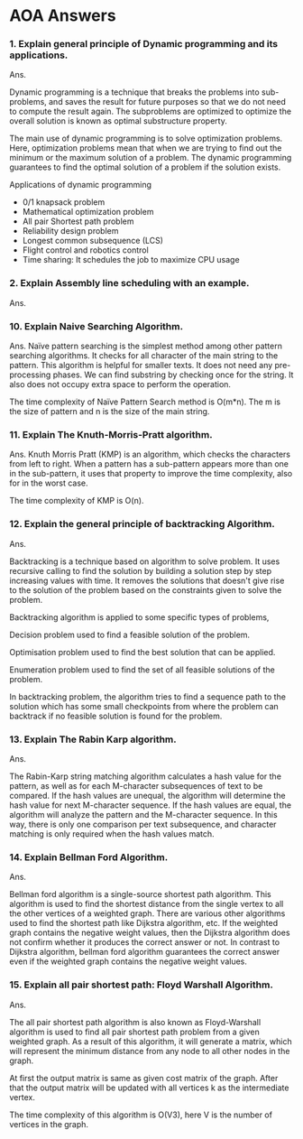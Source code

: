# AOA Answers

### 1. Explain general principle of Dynamic programming and its applications.

Ans.

Dynamic programming is a technique that breaks the problems into sub-problems, and saves the result for future purposes so that we do not need to compute the result again. The subproblems are optimized to optimize the overall solution is known as optimal substructure property.

The main use of dynamic programming is to solve optimization problems. Here, optimization problems mean that when we are trying to find out the minimum or the maximum solution of a problem. The dynamic programming guarantees to find the optimal solution of a problem if the solution exists.

Applications of dynamic programming

- 0/1 knapsack problem
- Mathematical optimization problem
- All pair Shortest path problem
- Reliability design problem
- Longest common subsequence (LCS)
- Flight control and robotics control
- Time sharing: It schedules the job to maximize CPU usage

### 2. Explain Assembly line scheduling with an example.

Ans.

### 10. Explain Naive Searching Algorithm.

Ans.
Naïve pattern searching is the simplest method among other pattern searching algorithms. It checks for all character of the main string to the pattern. This algorithm is helpful for smaller texts. It does not need any pre-processing phases. We can find substring by checking once for the string. It also does not occupy extra space to perform the operation.

The time complexity of Naïve Pattern Search method is O(m\*n). The m is the size of pattern and n is the size of the main string.

### 11. Explain The Knuth-Morris-Pratt algorithm.

Ans.
Knuth Morris Pratt (KMP) is an algorithm, which checks the characters from left to right. When a pattern has a sub-pattern appears more than one in the sub-pattern, it uses that property to improve the time complexity, also for in the worst case.

The time complexity of KMP is O(n).

### 12. Explain the general principle of backtracking Algorithm.

Ans.

Backtracking is a technique based on algorithm to solve problem. It uses recursive calling to find the solution by building a solution step by step increasing values with time. It removes the solutions that doesn't give rise to the solution of the problem based on the constraints given to solve the problem.

Backtracking algorithm is applied to some specific types of problems,

Decision problem used to find a feasible solution of the problem.

Optimisation problem used to find the best solution that can be applied.

Enumeration problem used to find the set of all feasible solutions of the problem.

In backtracking problem, the algorithm tries to find a sequence path to the solution which has some small checkpoints from where the problem can backtrack if no feasible solution is found for the problem.

### 13. Explain The Rabin Karp algorithm.

Ans.

The Rabin-Karp string matching algorithm calculates a hash value for the pattern, as well as for each M-character subsequences of text to be compared. If the hash values are unequal, the algorithm will determine the hash value for next M-character sequence. If the hash values are equal, the algorithm will analyze the pattern and the M-character sequence. In this way, there is only one comparison per text subsequence, and character matching is only required when the hash values match.

### 14. Explain Bellman Ford Algorithm.

Ans.

Bellman ford algorithm is a single-source shortest path algorithm. This algorithm is used to find the shortest distance from the single vertex to all the other vertices of a weighted graph. There are various other algorithms used to find the shortest path like Dijkstra algorithm, etc. If the weighted graph contains the negative weight values, then the Dijkstra algorithm does not confirm whether it produces the correct answer or not. In contrast to Dijkstra algorithm, bellman ford algorithm guarantees the correct answer even if the weighted graph contains the negative weight values.

### 15. Explain all pair shortest path: Floyd Warshall Algorithm.

Ans.

The all pair shortest path algorithm is also known as Floyd-Warshall algorithm is used to find all pair shortest path problem from a given weighted graph. As a result of this algorithm, it will generate a matrix, which will represent the minimum distance from any node to all other nodes in the graph.

At first the output matrix is same as given cost matrix of the graph. After that the output matrix will be updated with all vertices k as the intermediate vertex.

The time complexity of this algorithm is O(V3), here V is the number of vertices in the graph.
